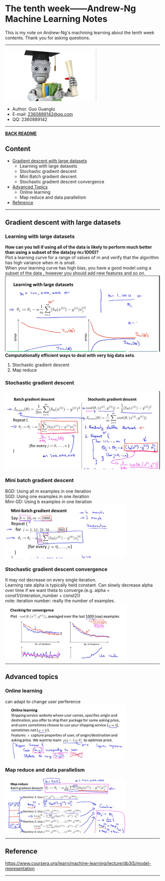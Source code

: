 # The tenth week——Andrew-Ng Machine Learning Notes  
This is my note on Andrew-Ng's machining learning about the tenth week contents. Thank you for asking questions.

***
[![](/picture/the_first_week/fig_ML.jpg)][Andrew-Ng-coursera]  
- Author: Guo Guanglu  
- E-mail: 2360889142@qq.com
- QQ: 2360889142  

*** 
[**BACK README**](README.md)  

## Content  
* [Gradient descent with large datasets](#gradient-descent-with-large-datasets)
	* Learning with large datasets
	* Stochastic gradient descent  
  	* Mini Batch gradient descent  
  	* Stochastic gradient descent convergence    
* [Advanced Topics](#advanced-topics)  
	* Online learning    
	* Map reduce and data parallelism      
* [Reference](#reference)  

***  
Gradient descent with large datasets  
---  
### Learning with large datasets  
**How can you tell if using all of the data is likely to perform much better than using a subset of the data(sy m=1000)?**  
Plot a learning curve for a range of values of m and verify that the algorithm has high variance when m is small.  
When your learning curve has high bias, you have a good model using a subset of the data , however you should add new features and so on.  
![](/picture/the_tenth_week/large_data1.png)  
**Computationally efficient ways to deal with very big data sets**.  
1. Stochastic gradient descent  
2. Map reduce  

### Stochastic gradient descent  
![](/picture/the_tenth_week/SGD1.png)  
### Mini batch gradient descent  
BGD: Using all m examples in one iteration  
SGD: Using one examples in one iteration  
Mini-GD: Using b examples in one iteration  
![](/picture/the_tenth_week/mini_GD1.png)  
### Stochastic gradient descent convergence  
It may not decrease on every single iteration.  
Learning rate alpha is typically held constant. Can slowly decrease alpha over time if we want theta to converge.(e.g. alpha = const1/(interation_number + const2))  
note: iteration number: really the number of examples.  
![](/picture/the_tenth_week/SGD2.png)  

***  
Advanced topics  
---  
### Online learning  
can adapt to change user perference  
![](/picture/the_tenth_week/online_learning1.png)  
### Map reduce and data parallelism  
![](/picture/the_tenth_week/map_reduce1.png)  

***  
Reference  
----  
https://www.coursera.org/learn/machine-learning/lecture/db3jS/model-representation  

---------------------------------------------------------
[Andrew-Ng-coursera]:https://www.coursera.org/learn/machine-learning/lecture/db3jS/model-representation "Andrew Ng coursera"
